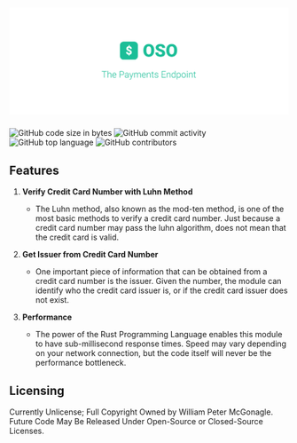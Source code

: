 # ![The Payments Module](https://github.com/open-specification/payment/blob/master/.github/cover.png?raw=true)

![GitHub code size in bytes](https://img.shields.io/github/languages/code-size/open-specification/payment)
![GitHub commit activity](https://img.shields.io/github/commit-activity/y/open-specification/payment)
![GitHub top language](https://img.shields.io/github/languages/top/open-specification/payment)
![GitHub contributors](https://img.shields.io/github/contributors/open-specification/payment?color=blue)

## Features

1. **Verify Credit Card Number with Luhn Method**
    - The Luhn method, also known as the mod-ten method, is one of the most basic methods to verify a credit card number. Just because a credit card number may pass the luhn algorithm, does not mean that the credit card is valid.

1. **Get Issuer from Credit Card Number**
    - One important piece of information that can be obtained from a credit card number is the issuer. Given the number, the module can identify who the credit card issuer is, or if the credit card issuer does not exist.

1. **Performance**
    - The power of the Rust Programming Language enables this module to have sub-millisecond response times. Speed may vary depending on your network connection, but the code itself will never be the performance bottleneck.

## Licensing

Currently Unlicense; Full Copyright Owned by William Peter McGonagle. Future Code May Be Released Under Open-Source or Closed-Source Licenses.
